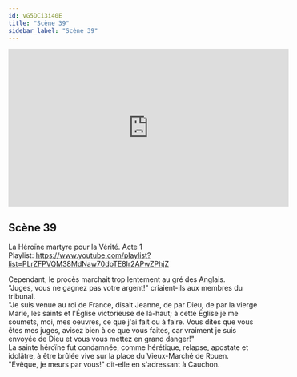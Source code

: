 ```yaml
---
id: vG5DCi3i40E
title: "Scène 39"
sidebar_label: "Scène 39"
---
```


<div class="video-float-container">
  <iframe
    width="560"
    height="315"
    src="https://www.youtube.com/embed/vG5DCi3i40E"
    title="YouTube video player"
    frameborder="0"
    allow="accelerometer; autoplay; clipboard-write; encrypted-media; gyroscope; picture-in-picture; web-share"
    referrerpolicy="strict-origin-when-cross-origin"
    allowfullscreen
  ></iframe>
</div>

## Scène 39

La Héroïne martyre pour la Vérité. Acte 1  
Playlist: https://www.youtube.com/playlist?list=PLrZFPVQM38MdNaw70dpTE8Ir2APwZPhjZ

Cependant, le procès marchait trop lentement au gré des Anglais.  
"Juges, vous ne gagnez pas votre argent!" criaient-ils aux membres du tribunal.   
"Je suis venue au roi de France, disait Jeanne, de par Dieu, de par la vierge Marie, les saints et l'Église victorieuse de là-haut; à cette Église je me soumets, moi, mes oeuvres, ce que j'ai fait ou à faire. Vous dites que vous êtes mes juges, avisez bien à ce que vous faites, car vraiment je suis envoyée de Dieu et vous vous mettez en grand danger!"   
La sainte héroïne fut condamnée, comme hérétique, relapse, apostate et idolâtre, à être brûlée vive sur la place du Vieux-Marché de Rouen.   
"Évêque, je meurs par vous!" dit-elle en s'adressant à Cauchon.

